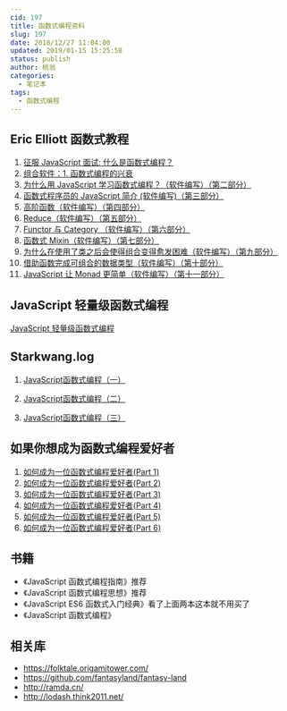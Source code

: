 ```yaml
---
cid: 197
title: 函数式编程资料
slug: 197
date: 2018/12/27 11:04:00
updated: 2019/01-15 15:25:58
status: publish
author: 桃翁
categories: 
  - 笔记本
tags: 
  - 函数式编程
---
```



## Eric Elliott 函数式教程

1. [征服 JavaScript 面试: 什么是函数式编程？](https://www.zcfy.cc/article/master-the-javascript-interview-what-is-functional-programming-2221.html)
2. [组合软件：1. 函数式编程的兴衰](https://www.zcfy.cc/article/the-rise-and-fall-and-rise-of-functional-programming-composing-software-2693.html)
3. [为什么用 JavaScript 学习函数式编程？（软件编写）（第二部分）](https://juejin.im/post/58f5a2ecb123db2fa2b1b244)
4. [函数式程序员的 JavaScript 简介 (软件编写)（第三部分）](https://juejin.im/post/58f58b06da2f60005d43388b)
5. [高阶函数（软件编写）（第四部分）](https://juejin.im/post/58f6d6ff570c3500564fbddc)
6. [Reduce（软件编写）（第五部分）](https://juejin.im/post/58f44082da2f60005d3a3710)
7. [Functor 与 Category （软件编写）（第六部分）](https://juejin.im/post/58f58d5da0bb9f006aac3e8d)
8. [函数式 Mixin（软件编写）（第七部分）](https://juejin.im/post/594a2cf6ac502e006bc0bc3a)
9. [为什么在使用了类之后会使得组合变得愈发困难（软件编写）（第九部分）](https://juejin.im/post/59cf43ce6fb9a00a4e67cd36)
10. [借助函数完成可组合的数据类型（软件编写）（第十部分）](https://juejin.im/post/59e3f3786fb9a0450166ff7b)
11. [JavaScript 让 Monad 更简单（软件编写）（第十一部分）](https://juejin.im/post/59e55dbbf265da43333d7652)


## JavaScript 轻量级函数式编程
[JavaScript 轻量级函数式编程](https://github.com/ikcamp/Functional-Light-JS)

## Starkwang.log

1. [JavaScript函数式编程（一）](https://zhuanlan.zhihu.com/p/21714695)

2. [JavaScript函数式编程（二）](https://zhuanlan.zhihu.com/p/21926955)

3. [JavaScript函数式编程（三）](https://zhuanlan.zhihu.com/p/22094473)

## 如果你想成为函数式编程爱好者

1. [如何成为一位函数式编程爱好者(Part 1)](https://www.w3cplus.com/javascript/so-you-want-to-be-a-functional-programmer-part-1.html)
2. [如何成为一位函数式编程爱好者(Part 2)](https://www.w3cplus.com/javascript/so-you-want-to-be-a-functional-programmer-part-2.html)
3. [如何成为一位函数式编程爱好者(Part 3)](https://www.w3cplus.com/javascript/so-you-want-to-be-a-functional-programmer-part-3.html)
4. [如何成为一位函数式编程爱好者(Part 4)](https://www.w3cplus.com/javascript/so-you-want-to-be-a-functional-programmer-part-4.html)
5. [如何成为一位函数式编程爱好者(Part 5)](https://www.w3cplus.com/javascript/so-you-want-to-be-a-functional-programmer-part-5.html)
6. [如何成为一位函数式编程爱好者(Part 6)](https://www.w3cplus.com/javascript/so-you-want-to-be-a-functional-programmer-part-6.html)

## 书籍
- 《JavaScript 函数式编程指南》推荐
- 《JavaScript 函数式编程思想》推荐
- 《JavaScript ES6 函数式入门经典》看了上面两本这本就不用买了
- 《JavaScript 函数式编程》
## 相关库
- https://folktale.origamitower.com/
- https://github.com/fantasyland/fantasy-land
- http://ramda.cn/
- http://lodash.think2011.net/